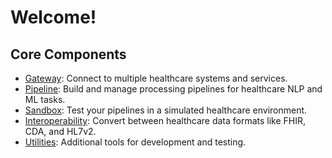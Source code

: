 # Welcome!

## Core Components

- [Gateway](gateway/gateway.md): Connect to multiple healthcare systems and services.
- [Pipeline](pipeline/pipeline.md): Build and manage processing pipelines for healthcare NLP and ML tasks.
- [Sandbox](sandbox/sandbox.md): Test your pipelines in a simulated healthcare environment.
- [Interoperability](interop/interop.md): Convert between healthcare data formats like FHIR, CDA, and HL7v2.
- [Utilities](utilities/fhir_helpers.md): Additional tools for development and testing.
